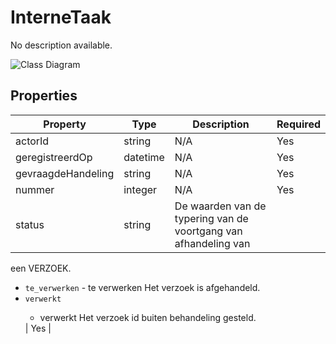 # InterneTaak

No description available.

![Class Diagram](https://github.com/CommonGateway/CustomerInteractionBundle/blob/main/docs/schema/klant.interneTaak..svg)

## Properties

| Property | Type | Description | Required |
|----------|------|-------------|----------|
| actorId | string | N/A | Yes |
| geregistreerdOp | datetime | N/A | Yes |
| gevraagdeHandeling | string | N/A | Yes |
| nummer | integer | N/A | Yes |
| status | string | De waarden van de typering van de voortgang van afhandeling van

 een VERZOEK.<body><ul><li>`te_verwerken` - te verwerken Het verzoek is afgehandeld.</li><li>`verwerkt`

 - verwerkt Het verzoek id buiten behandeling gesteld.</li></ul></body> | Yes |
